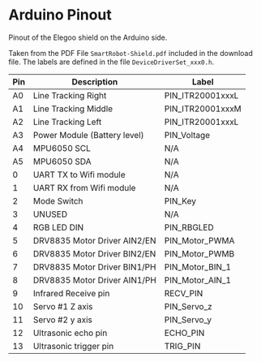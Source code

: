 # Arduino Pinout

Pinout of the Elegoo shield on the Arduino side.

Taken from the  PDF File `SmartRobot-Shield.pdf` included in the download file.
The labels are defined in  the file `DeviceDriverSet_xxx0.h`.

Pin | Description                       | Label
----|-----------------------------------|------------------
A0  | Line Tracking Right               | PIN_ITR20001xxxL
A1  | Line Tracking Middle              | PIN_ITR20001xxxM
A2  | Line Tracking Left                | PIN_ITR20001xxxL
A3  | Power Module (Battery level)      | PIN_Voltage
A4  | MPU6050 SCL                       | N/A
A5  | MPU6050 SDA                       | N/A
0   | UART TX to Wifi module            | N/A
1   | UART RX from Wifi module          | N/A
2   | Mode Switch                       | PIN_Key
3   | UNUSED                            | N/A
4   | RGB LED DIN                       | PIN_RBGLED
5   | DRV8835 Motor Driver AIN2/EN      | PIN_Motor_PWMA
6   | DRV8835 Motor Driver BIN2/EN      | PIN_Motor_PWMB
7   | DRV8835 Motor Driver BIN1/PH      | PIN_Motor_BIN_1
8   | DRV8835 Motor Driver AIN1/PH      | PIN_Motor_AIN_1
9   | Infrared Receive pin              | RECV_PIN
10  | Servo #1 Z axis                   | PIN_Servo_z
11  | Servo #2 y axis                   | PIN_Servo_y
12  | Ultrasonic echo pin               | ECHO_PIN
13  | Ultrasonic trigger pin            | TRIG_PIN
